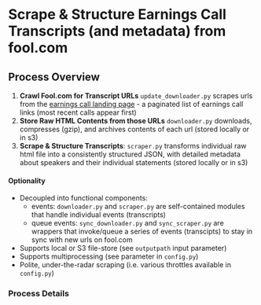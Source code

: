 # Scrape & Structure Earnings Call Transcripts (and metadata) from fool.com

## Process Overview

1. **Crawl Fool.com for Transcript URLs** `update_downloader.py` scrapes urls from the [earnings call landing page](https://www.fool.com/earnings-call-transcripts/?page=1) - a paginated list of earnings call links (most recent calls appear first)
2. **Store Raw HTML Contents from those URLs** `downloader.py` downloads, compresses (gzip), and archives contents of each url (stored locally or in s3)
3. **Scrape & Structure Transcripts**: `scraper.py` transforms individual raw html file into a consistently structured JSON, with detailed metadata about speakers and their individual statements (stored locally or in s3)

#### Optionality
- Decoupled into functional components:
  - events: `downloader.py` and `scraper.py` are self-contained modules that handle individual events (transcripts)
  - queue events: `sync_downloader.py` and `sync_scraper.py` are wrappers that invoke/queue a series of events (transcipts) to stay in sync with new urls on fool.com
- Supports local or S3 file-store (see `outputpath` input parameter)
- Supports multiprocessing (see parameter in `config.py`)
- Polite, under-the-radar scraping (i.e. various throttles available in `config.py`)

### Process Details
